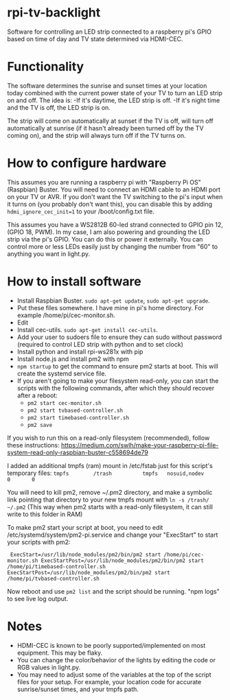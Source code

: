 # rpi-tv-backlight

Software for controlling an LED strip connected to a raspberry pi's GPIO based on time of day and TV state determined via HDMI-CEC.

# Functionality

The software determines the sunrise and sunset times at your location today combined with the current power state of your TV to turn an LED strip on and off. The idea is:
-If it's daytime, the LED strip is off.
-If it's night time and the TV is off, the LED strip is on.

The strip will come on automatically at sunset if the TV is off, will turn off automatically at sunrise (if it hasn't already been turned off by the TV coming on), and the strip will always turn off if the TV turns on.

# How to configure hardware

This assumes you are running a raspberry pi with "Raspberry Pi OS" (Raspbian) Buster. You will need to connect an HDMI cable to an HDMI port on your TV or AVR. If you don't want the TV switching to the pi's input when it turns on (you probably don't want this), you can disable this by adding `hdmi_ignore_cec_init=1` to your /boot/config.txt file.

This assumes you have a WS2812B 60-led strand connected to GPIO pin 12, (GPIO 18, PWM). In my case, I am also powering and grounding the LED strip via the pi's GPIO. You can do this or power it externally. You can control more or less LEDs easily just by changing the number from "60" to anything you want in light.py.

# How to install software

- Install Raspbian Buster. `sudo apt-get update`, `sudo apt-get upgrade`.
- Put these files somewhere. I have mine in pi's home directory. For example /home/pi/cec-monitor.sh.
- Edit 
- Install cec-utils. `sudo apt-get install cec-utils`.
- Add your user to sudoers file to ensure they can sudo without password (required to control LED strip with python and to set clock)
- Install python and install rpi-ws281x with pip
- Install node.js and install pm2 with npm
- `npm startup` to get the command to ensure pm2 starts at boot. This will create the systemd service file.
- If you aren't going to make your filesystem read-only, you can start the scripts with the following commands, after which they should recover after a reboot:
  - `pm2 start cec-monitor.sh`
  - `pm2 start tvbased-controller.sh`
  - `pm2 start timebased-controller.sh`
  - `pm2 save`

If you wish to run this on a read-only filesystem (recommended), follow these instructions: https://medium.com/swlh/make-your-raspberry-pi-file-system-read-only-raspbian-buster-c558694de79

I added an additional tmpfs (ram) mount in /etc/fstab just for this script's temporary files: `tmpfs        /trash          tmpfs   nosuid,nodev         0       0 `

You will need to kill pm2, remove ~/.pm2 directory, and make a symbolic link pointing that directory to your new tmpfs mount with `ln -s /trash/ ~/.pm2` (This way when pm2 starts with a read-only filesystem, it can still write to this folder in RAM)

To make pm2 start your script at boot, you need to edit /etc/systemd/system/pm2-pi.service and change your "ExecStart" to start your scripts with pm2:

`
ExecStart=/usr/lib/node_modules/pm2/bin/pm2 start /home/pi/cec-monitor.sh
ExecStartPost=/usr/lib/node_modules/pm2/bin/pm2 start /home/pi/timebased-controller.sh
ExecStartPost=/usr/lib/node_modules/pm2/bin/pm2 start /home/pi/tvbased-controller.sh`

Now reboot and use `pm2 list` and the script should be running. "npm logs" to see live log output.

# Notes

- HDMI-CEC is known to be poorly supported/implemented on most equipment. This may be flaky.
- You can change the color/behavior of the lights by editing the code or RGB values in light.py.
- You may need to adjust some of the variables at the top of the script files for your setup. For example, your location code for accurate sunrise/sunset times, and your tmpfs path.
